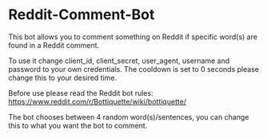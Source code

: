 # Reddit-Comment-Bot

This bot allows you to comment something on Reddit if specific word(s) are found in a Reddit comment.

To use it change client_id, client_secret, user_agent, username and password to your own credentials.
The cooldown is set to 0 seconds please change this to your desired time.

Before use please read the Reddit bot rules: https://www.reddit.com/r/Bottiquette/wiki/bottiquette/

The bot chooses between 4 random word(s)/sentences, you can change this to what you want the bot to comment.
